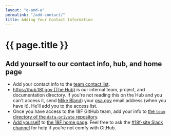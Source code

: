 ```yaml
---
layout: "q-and-a"
permalink: "/add-contact/"
title: Adding Your Contact Information
---
```

# {{ page.title }}

## Add yourself to our contact info, hub, and home page

* Add your contact info to the [team contact list](https://docs.google.com/a/gsa.gov/spreadsheet/ccc?key=0Auy3CqI2T1nndGd3U3h3ZkVXQVhvVkhBcDhZWTRIblE&usp=drive_web#gid=3).
* [https://hub.18f.gov (The Hub)](https://hub.18f.gov) is our internal team, project, and documentation directory. If you're not reading this on the Hub and you can't access it, send [Mike Bland](mailto:michael.bland@gsa.gov)) your [gsa.gov](http://gsa.gov/) email address (when you have it). He'll add you to the access list.
* Once you have access to the 18F GitHub team, add your info to [the `team` directory of the `data-private` repository](https://github.com/18F/data-private/tree/master/team).
* [Add yourself](https://github.com/18f/18f.gsa.gov#adding-yourself-to-the-site) to [the 18F home page](https://18f.gsa.gov/). Feel free to ask the [#18f-site Slack channel](https://18f.slack.com/messages/18f-site/) for help if you’re not comfy with GitHub.
